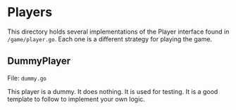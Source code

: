 # Players

This directory holds several implementations of the Player interface found in `/game/player.go`. 
Each one is a different strategy for playing the game.

## DummyPlayer

File: `dummy.go`

This player is a dummy. It does nothing. It is used for testing.
It is a good template to follow to implement your own logic.

